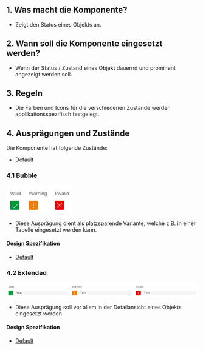 ## 1. Was macht die Komponente?
* Zeigt den Status eines Objekts an.


## 2. Wann soll die Komponente eingesetzt werden?
* Wenn der Status / Zustand eines Objekt dauernd und prominent angezeigt werden soll. 


## 3. Regeln
* Die Farben und Icons für die verschiedenen Zustände werden applikationsspezifisch festgelegt.


## 4. Ausprägungen und Zustände
Die Komponente hat folgende Zustände:
* Default

### 4.1 Bubble
![Darstellung eines Beispiels der Komponente Status mit Icon](https://raw.githubusercontent.com/sbb-design-systems/design-system-webapp-documentation/master/documentation/components/status/images/Status_Bubble.png 'class: image')
* Diese Ausprägung dient als platzsparende Variante, welche z.B. in einer Tabelle eingesetzt werden kann.

#### Design Spezifikation
* [Default](https://sbb.invisionapp.com/d/main#/console/17140415/394674923/inspect)

### 4.2 Extended 
![Darstellung eines Beispiels der Komponente Status mit Icon und Text](https://raw.githubusercontent.com/sbb-design-systems/design-system-webapp-documentation/master/documentation/components/status/images/Status_Extended.png 'class: image')
* Diese Ausprägung soll vor allem in der Detailansicht eines Objekts eingesetzt werden.

#### Design Spezifikation
* [Default](https://sbb.invisionapp.com/d/main#/console/17140415/394674924/inspect)
